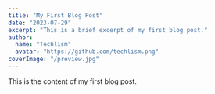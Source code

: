 ```yaml
---
title: "My First Blog Post"
date: "2023-07-29"
excerpt: "This is a brief excerpt of my first blog post."
author:
  name: "Techlism"
  avatar: "https://github.com/techlism.png"
coverImage: "/preview.jpg"
---
```


This is the content of my first blog post.
